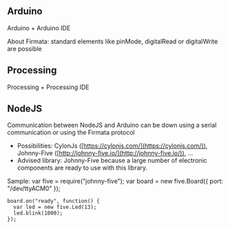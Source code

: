 Arduino
--------------
Arduino + Arduino IDE

About Firmata: standard elements like pinMode, digitalRead or digitalWrite are possible

Processing
--------------
Processing + Processing IDE



NodeJS
--------------
Communication between NodeJS and Arduino can be down using a serial communication or using the Firmata protocol
- Possibilities: CylonJs ([https://cylonjs.com/](https://cylonjs.com/)), Johnny-Five ([http://johnny-five.io/](http://johnny-five.io/)), ...
- Advised library: Johnny-Five because a large number of electronic components are ready to use with this library. 

Sample:
    var five = require("johnny-five");
    var board = new five.Board({
    	port: "/dev/ttyACM0"
    });
    
    board.on("ready", function() {
      var led = new five.Led(13);
      led.blink(1000);
    });
